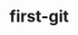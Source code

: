# first-git
<html>
<script>

class node{
	constructor(data){
	this.data = data;
	this.next = null;
}

}
class Linnkdlist{
	constructor(){
	this.head =null;

}
		addAtFirst(){
			var tmpNode = new Node(1000);
			if(this.head == null){
			  this.head =tmpNode;
}
	else{
				
}
}
}


</script>

</html>

